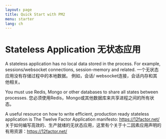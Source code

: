 ```yaml
---
layout: page
title: Quick Start with PM2
menu: starter
lang: ch
---
```


# Stateless Application 无状态应用

A stateless application has no local data stored in the process. For example, sessions/websocket connections, session-memory and related.
一个无状态应用没有存储过程中的本地数据。 例如，会话/ websocket连接，会话内存和其他相关。

You must use Redis, Mongo or other databases to share all states between processes.
您必须使用Redis，Mongo或其他数据库来共享进程之间的所有状态。

A useful resource on how to write efficient, production ready stateless application is The Twelve Factor Application manifesto: https://12factor.net/
关于如何编写高效的、生产就绪的无状态应用，这里有个关于十二因素应用声明的有用资源：https://12factor.net/